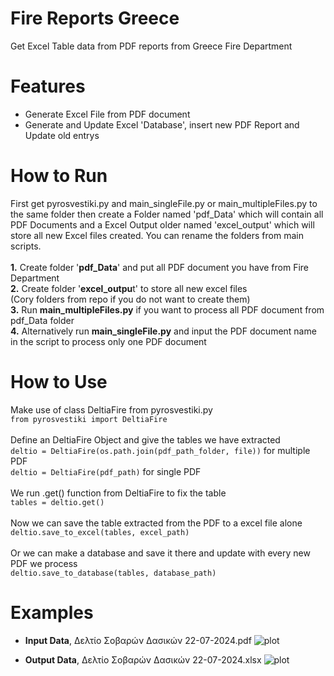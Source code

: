 # Fire Reports Greece
Get Excel Table data from PDF reports from Greece Fire Department

# Features
* Generate Excel File from PDF document
* Generate and Update Excel 'Database', insert new PDF Report and Update old entrys
 
# How to Run
First get pyrosvestiki.py and main_singleFile.py or main_multipleFiles.py to the same folder then create a Folder named 'pdf_Data' which will contain all PDF Documents and a Excel Output older named 'excel_output' which will store all new Excel files created. You can rename the folders from main scripts.<br /><br />
**1.** Create folder '**pdf_Data**' and put all PDF document you have from Fire Department<br />
**2.** Create folder '**excel_outpu**t' to store all new excel files<br />
(Cory folders from repo if you do not want to create them)<br />
**3.** Run **main_multipleFiles.py** if you want to process all PDF document from pdf_Data folder<br />
**4.** Alternatively run **main_singleFile.py** and input the PDF document name in the script to process only one PDF document<br />

# How to Use
Make use of class DeltiaFire from pyrosvestiki.py<br />
```from pyrosvestiki import DeltiaFire```<br /><br />
Define an DeltiaFire Object and give the tables we have extracted<br />
```deltio = DeltiaFire(os.path.join(pdf_path_folder, file))``` for multiple PDF<br />
```deltio = DeltiaFire(pdf_path)``` for single PDF<br /><br />
We run .get() function from DeltiaFire to fix the table<br />
```tables = deltio.get()```<br /><br />
Now we can save the table extracted from the PDF to a excel file alone<br />
```deltio.save_to_excel(tables, excel_path)```<br /><br />
Or we can make a database and save it there and update with every new PDF we process<br />
```deltio.save_to_database(tables, database_path)```<br />


# Examples
* **Input Data**, Δελτίο Σοβαρών Δασικών 22-07-2024.pdf 
![plot](https://github.com/nikos230/Fire-Reports-Greece/blob/main/images/fire_table.png?raw=true)

* **Output Data**, Δελτίο Σοβαρών Δασικών 22-07-2024.xlsx
![plot](https://github.com/nikos230/Fire-Reports-Greece/blob/main/images/excel_output.png?raw=true)
